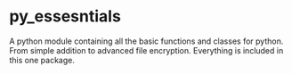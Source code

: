 # py_essesntials
A python module containing all the basic functions and classes for python. From simple addition to advanced file encryption. Everything is included in this one package.
